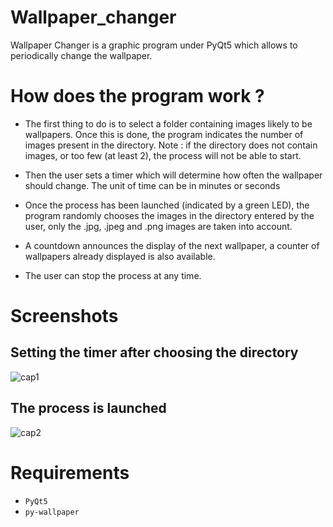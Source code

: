 # Wallpaper_changer
Wallpaper Changer is a graphic program under PyQt5 which allows to periodically change the wallpaper.

# How does the program work ?
- The first thing to do is to select a folder containing images likely to be wallpapers. Once this is done, the program indicates the number of images present in the directory.
Note : if the directory does not contain images, or too few (at least 2), the process will not be able to start.

- Then the user sets a timer which will determine how often the wallpaper should change. The unit of time can be in minutes or seconds

- Once the process has been launched (indicated by a green LED), the program randomly chooses the images in the directory entered by the user, only the .jpg, .jpeg and .png images are taken into account.

- A countdown announces the display of the next wallpaper, a counter of wallpapers already displayed is also available.

- The user can stop the process at any time.

# Screenshots
## Setting the timer after choosing the directory
![cap1](https://user-images.githubusercontent.com/11463619/109429962-03a99980-79ff-11eb-9b9f-86431c5b3674.png)

## The process is launched
![cap2](https://user-images.githubusercontent.com/11463619/109429963-04423000-79ff-11eb-9e0a-802e1452e4bb.png)

# Requirements
- `PyQt5`
- `py-wallpaper`
